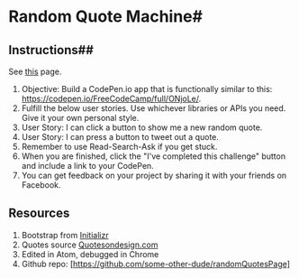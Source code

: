 # Random Quote Machine#

## Instructions##

See [this](https://www.freecodecamp.org/challenges/build-a-random-quote-machine) page.



1. Objective: Build a CodePen.io app that is functionally similar to this: https://codepen.io/FreeCodeCamp/full/ONjoLe/.
1. Fulfill the below user stories. Use whichever libraries or APIs you need. Give it your own personal style.
1. User Story: I can click a button to show me a new random quote.
1. User Story: I can press a button to tweet out a quote.
1. Remember to use Read-Search-Ask if you get stuck.
1. When you are finished, click the "I've completed this challenge" button and include a link to your CodePen.
1. You can get feedback on your project by sharing it with your friends on Facebook.

## Resources

1. Bootstrap from [Initializr](http://www.initializr.com)
1. Quotes source [Quotesondesign.com](https://quotesondesign.com/api-v4-0/)
1. Edited in Atom, debugged in Chrome
1. Github repo: [https://github.com/some-other-dude/randomQuotesPage]

